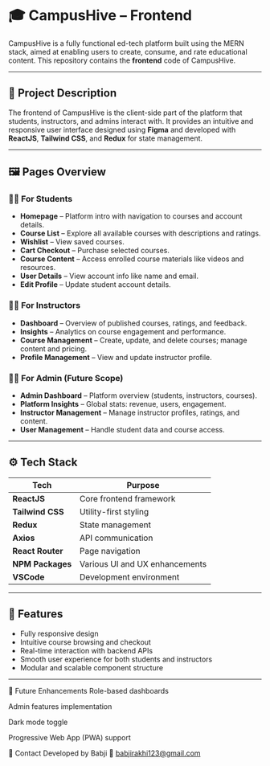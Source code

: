 # 🎓 CampusHive – Frontend

CampusHive is a fully functional ed-tech platform built using the MERN stack, aimed at enabling users to create, consume, and rate educational content. This repository contains the **frontend** code of CampusHive.

---

## 📌 Project Description

The frontend of CampusHive is the client-side part of the platform that students, instructors, and admins interact with. It provides an intuitive and responsive user interface designed using **Figma** and developed with **ReactJS**, **Tailwind CSS**, and **Redux** for state management.

---

## 🖼️ Pages Overview

### 👨‍🎓 For Students
- **Homepage** – Platform intro with navigation to courses and account details.
- **Course List** – Explore all available courses with descriptions and ratings.
- **Wishlist** – View saved courses.
- **Cart Checkout** – Purchase selected courses.
- **Course Content** – Access enrolled course materials like videos and resources.
- **User Details** – View account info like name and email.
- **Edit Profile** – Update student account details.

### 👩‍🏫 For Instructors
- **Dashboard** – Overview of published courses, ratings, and feedback.
- **Insights** – Analytics on course engagement and performance.
- **Course Management** – Create, update, and delete courses; manage content and pricing.
- **Profile Management** – View and update instructor profile.

### 👩‍💼 For Admin (Future Scope)
- **Admin Dashboard** – Platform overview (students, instructors, courses).
- **Platform Insights** – Global stats: revenue, users, engagement.
- **Instructor Management** – Manage instructor profiles, ratings, and content.
- **User Management** – Handle student data and course access.

---

## ⚙️ Tech Stack

| Tech | Purpose |
|------|---------|
| **ReactJS** | Core frontend framework |
| **Tailwind CSS** | Utility-first styling |
| **Redux** | State management |
| **Axios** | API communication |
| **React Router** | Page navigation |
| **NPM Packages** | Various UI and UX enhancements |
| **VSCode** | Development environment |

---

## 🚀 Features

- Fully responsive design
- Intuitive course browsing and checkout
- Real-time interaction with backend APIs
- Smooth user experience for both students and instructors
- Modular and scalable component structure

---

🔮 Future Enhancements
Role-based dashboards

Admin features implementation

Dark mode toggle

Progressive Web App (PWA) support

📧 Contact
Developed by Babji
📩 babjirakhi123@gmail.com